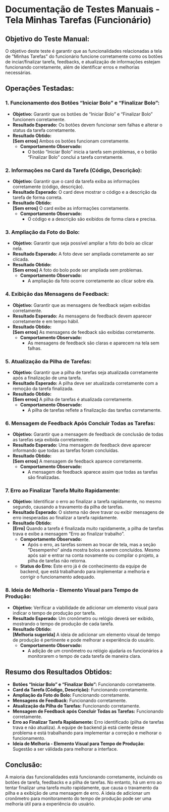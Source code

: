 # Documentação de Testes Manuais - Tela Minhas Tarefas (Funcionário)

## Objetivo do Teste Manual:
O objetivo deste teste é garantir que as funcionalidades relacionadas a tela de "Minhas Tarefas" do funcionário funcione corretamente como os botões de inciar/finalizar tarefa, feedbacks, e atualização de informações estejam funcionando corretamente, além de identificar erros e melhorias necessárias.

## Operações Testadas:

### 1. Funcionamento dos Botões “Iniciar Bolo” e “Finalizar Bolo”:
- **Objetivo:** Garantir que os botões de “Iniciar Bolo” e “Finalizar Bolo” funcionem corretamente.
- **Resultado Esperado:** Os botões devem funcionar sem falhas e alterar o status da tarefa corretamente.
- **Resultado Obtido:**  
    **[Sem erros]** Ambos os botões funcionam corretamente.
    - **Comportamento Observado:**  
        - O botão “Iniciar Bolo” inicia a tarefa sem problemas, e o botão “Finalizar Bolo” conclui a tarefa corretamente.

### 2. Informações no Card da Tarefa (Código, Descrição):
- **Objetivo:** Garantir que o card da tarefa exiba as informações corretamente (código, descrição).
- **Resultado Esperado:** O card deve mostrar o código e a descrição da tarefa de forma correta.
- **Resultado Obtido:**  
    **[Sem erros]** O card exibe as informações corretamente.
    - **Comportamento Observado:**  
        - O código e a descrição são exibidos de forma clara e precisa.

### 3. Ampliação da Foto do Bolo:
- **Objetivo:** Garantir que seja possível ampliar a foto do bolo ao clicar nela.
- **Resultado Esperado:** A foto deve ser ampliada corretamente ao ser clicada.
- **Resultado Obtido:**  
    **[Sem erros]** A foto do bolo pode ser ampliada sem problemas.
    - **Comportamento Observado:**  
        - A ampliação da foto ocorre corretamente ao clicar sobre ela.

### 4. Exibição das Mensagens de Feedback:
- **Objetivo:** Garantir que as mensagens de feedback sejam exibidas corretamente.
- **Resultado Esperado:** As mensagens de feedback devem aparecer corretamente e em tempo hábil.
- **Resultado Obtido:**  
    **[Sem erros]** As mensagens de feedback são exibidas corretamente.
    - **Comportamento Observado:**  
        - As mensagens de feedback são claras e aparecem na tela sem falhas.

### 5. Atualização da Pilha de Tarefas:
- **Objetivo:** Garantir que a pilha de tarefas seja atualizada corretamente após a finalização de uma tarefa.
- **Resultado Esperado:** A pilha deve ser atualizada corretamente com a remoção da tarefa finalizada.
- **Resultado Obtido:**  
    **[Sem erros]** A pilha de tarefas é atualizada corretamente.
    - **Comportamento Observado:**  
        - A pilha de tarefas reflete a finalização das tarefas corretamente.

### 6. Mensagem de Feedback Após Concluir Todas as Tarefas:
- **Objetivo:** Garantir que a mensagem de feedback de conclusão de todas as tarefas seja exibida corretamente.
- **Resultado Esperado:** Uma mensagem de feedback deve aparecer informando que todas as tarefas foram concluídas.
- **Resultado Obtido:**  
    **[Sem erros]** A mensagem de feedback aparece corretamente.
    - **Comportamento Observado:**  
        - A mensagem de feedback aparece assim que todas as tarefas são finalizadas.

### 7. Erro ao Finalizar Tarefa Muito Rapidamente:
- **Objetivo:** Identificar o erro ao finalizar a tarefa rapidamente, no mesmo segundo, causando a travamento da pilha de tarefas.
- **Resultado Esperado:** O sistema não deve travar ou exibir mensagens de erro inesperadas ao finalizar a tarefa rapidamente.
- **Resultado Obtido:**  
    **[Erro]** Quando a tarefa é finalizada muito rapidamente, a pilha de tarefas trava e exibe a mensagem “Erro ao finalizar trabalho”.
    - **Comportamento Observado:**  
        - Após o erro, as tarefas somem ao trocar de tela, mas a seção “Desempenho” ainda mostra bolos a serem concluídos. Mesmo após sair e entrar na conta novamente ou compilar o projeto, a pilha de tarefas não retorna.
    - **Status do Erro:** Este erro já é de conhecimento da equipe de backend, que está trabalhando para implementar a melhoria e corrigir o funcionamento adequado.

### 8. Ideia de Melhoria - Elemento Visual para Tempo de Produção:
- **Objetivo:** Verificar a viabilidade de adicionar um elemento visual para indicar o tempo de produção por tarefa.
- **Resultado Esperado:** Um cronômetro ou relógio deverá ser exibido, mostrando o tempo de produção de cada tarefa.
- **Resultado Obtido:**  
    **[Melhoria sugerida]** A ideia de adicionar um elemento visual de tempo de produção é pertinente e pode melhorar a experiência do usuário.
    - **Comportamento Observado:**  
        - A adição de um cronômetro ou relógio ajudaria os funcionários a monitorarem o tempo de cada tarefa de maneira clara.

## Resumo dos Resultados Obtidos:
- **Botões “Iniciar Bolo” e “Finalizar Bolo”:** Funcionando corretamente.  
- **Card da Tarefa (Código, Descrição):** Funcionando corretamente.  
- **Ampliação da Foto do Bolo:** Funcionando corretamente.  
- **Mensagens de Feedback:** Funcionando corretamente.  
- **Atualização da Pilha de Tarefas:** Funcionando corretamente.  
- **Mensagem de Feedback após Concluir Todas as Tarefas:** Funcionando corretamente.  
- **Erro ao Finalizar Tarefa Rapidamente:** Erro identificado (pilha de tarefas trava e não atualiza). A equipe de backend já está ciente desse problema e está trabalhando para implementar a correção e melhorar o funcionamento. 
- **Ideia de Melhoria - Elemento Visual para Tempo de Produção:** Sugestão a ser válidada para melhorar a interface.

## Conclusão:
A maioria das funcionalidades está funcionando corretamente, incluindo os botões de tarefa, feedbacks e a pilha de tarefas. No entanto, há um erro ao tentar finalizar uma tarefa muito rapidamente, que causa o travamento da pilha e a exibição de uma mensagem de erro. A ideia de adicionar um cronômetro para monitoramento do tempo de produção pode ser uma melhoria útil para a experiência do usuário.
